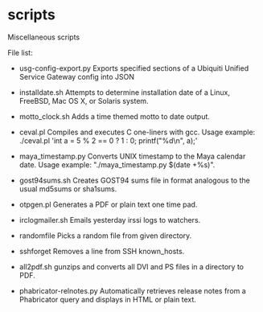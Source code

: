 scripts
=======

Miscellaneous scripts

File list:

* usg-config-export.py
    Exports specified sections of a Ubiquiti Unified Service Gateway config into JSON

* installdate.sh
    Attempts to determine installation date
    of a Linux, FreeBSD, Mac OS X, or Solaris system.

* motto_clock.sh
    Adds a time themed motto to date output.

* ceval.pl
    Compiles and executes C one-liners with gcc. Usage example: ./ceval.pl 'int a = 5 % 2 == 0 ? 1 : 0; printf("%d\n", a);'

* maya_timestamp.py
    Converts UNIX timestamp to the Maya calendar date. Usage example: "./maya_timestamp.py $(date +%s)".

* gost94sums.sh
    Creates GOST94 sums file in format analogous to the usual md5sums or sha1sums.

* otpgen.pl
    Generates a PDF or plain text one time pad.

* irclogmailer.sh
    Emails yesterday irssi logs to watchers.

* randomfile
    Picks a random file from given directory.

* sshforget
    Removes a line from SSH known_hosts.

* all2pdf.sh
    gunzips and converts all DVI and PS files in a directory to PDF.

* phabricator-relnotes.py
    Automatically retrieves release notes from a Phabricator query
    and displays in HTML or plain text.
